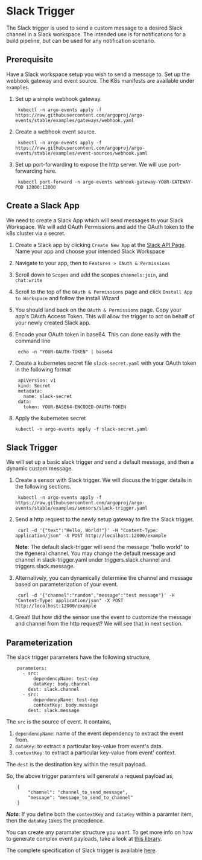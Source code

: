 # Slack Trigger

The Slack trigger is used to send a custom message to a desired Slack channel in a Slack workspace. The intended use is for notifications for a build pipeline, but can be used for any notification scenario. 

## Prerequisite
Have a Slack workspace setup you wish to send a message to. Set up the webhook gateway and event source. The K8s manifests are available under `examples`.

1. Set up a simple webhook gateway.

        kubectl -n argo-events apply -f https://raw.githubusercontent.com/argoproj/argo-events/stable/examples/gateways/webhook.yaml

2. Create a webhook event source.

        kubectl -n argo-events apply -f https://raw.githubusercontent.com/argoproj/argo-events/stable/examples/event-sources/webhook.yaml

3. Set up port-forwarding to expose the http server. We will
   use port-forwarding here.
   
        kubectl port-forward -n argo-events webhook-gateway-YOUR-GATEWAY-POD 12000:12000

## Create a Slack App
We need to create a Slack App which will send messages to your Slack Workspace. We will add OAuth Permissions and add the OAuth token to the k8s cluster via a secret.

1. Create a Slack app by clicking `Create New App` at the [Slack API Page](https://api.slack.com/apps). Name your app and choose your intended Slack Workspace

2. Navigate to your app, then to `Features > OAuth & Permissions`

3. Scroll down to `Scopes` and add the scopes `channels:join`, and `chat:write`

4. Scroll to the top of the `OAuth & Permissions` page and click `Install App to Workspace` and follow the install Wizard

5. You should land back on the `OAuth & Permissions` page. Copy your app's OAuth Access Token. This will allow the trigger to act on behalf of your newly created Slack app.

6. Encode your OAuth token in base64. This can done easily with the command line

        echo -n "YOUR-OAUTH-TOKEN" | base64

7. Create a kubernetes secret file `slack-secret.yaml` with your OAuth token in the following format

        apiVersion: v1
        kind: Secret
        metadata:
          name: slack-secret
        data:
          token: YOUR-BASE64-ENCODED-OAUTH-TOKEN

12. Apply the kubernetes secret

        kubectl -n argo-events apply -f slack-secret.yaml

## Slack Trigger
We will set up a basic slack trigger and send a default message, and then a dynamic custom message. 

1. Create a sensor with Slack trigger. We will discuss the trigger details in the following sections.

        kubectl -n argo-events apply -f https://raw.githubusercontent.com/argoproj/argo-events/stable/examples/sensors/slack-trigger.yaml

2. Send a http request to the newly setup gateway to fire the Slack trigger. 

        curl -d '{"text":"Hello, World!"}' -H "Content-Type: application/json" -X POST http://localhost:12000/example
        
      **Note**: The default slack-trigger will send the message "hello world" to the #general channel. You may change the default message and channel in slack-trigger.yaml under triggers.slack.channel and triggers.slack.message.
3. Alternatively, you can dynamically determine the channel and message based on parameterization of your event. 

        curl -d '{"channel":"random","message":"test message"}' -H "Content-Type: application/json" -X POST http://localhost:12000/example

4. Great! But how did the sensor use the event to customize the message and channel from the http request? We will see that in next section.

## Parameterization
The slack trigger parameters have the following structure,

        parameters:
          - src:
              dependencyName: test-dep
              dataKey: body.channel
            dest: slack.channel
          - src:
              dependencyName: test-dep
              contextKey: body.message
            dest: slack.message

The `src` is the source of event. It contains,

  1. `dependencyName`: name of the event dependency to extract the event from.
  2. `dataKey`: to extract a particular key-value from event's data.
  3. `contextKey`: to extract a particular key-value from event' context.

The `dest` is the destination key within the result payload.

So, the above trigger paramters will generate a request payload as,

        {
            "channel": "channel_to_send_message",
            "message": "message_to_send_to_channel"
        }


**_Note_**: If you define both the `contextKey` and `dataKey` within a paramter item, then
the `dataKey` takes the precedence.

You can create any paramater structure you want. To get more info on how to 
generate complex event payloads, take a look at [this library](https://github.com/tidwall/sjson).

The complete specification of Slack trigger is available [here](https://github.com/argoproj/argo-events/blob/master/api/sensor.md#slacktrigger).

